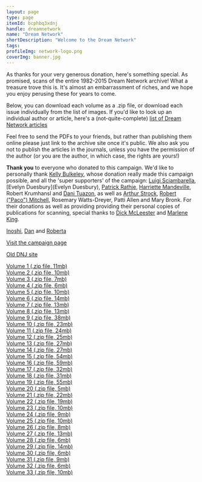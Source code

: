 ```yaml
---
layout: page
type: page
itemId: bcphbq3xdnj
handle: dreamnetwork
name: "Dream Network"
shortDescription: "Welcome to the Dream Network"
tags:
profileImg: network-logo.png
coverImg: banner.jpg
---
```


As thanks for your very generous donation, here's something special. As promised, scans of the entire 1982-2015 Dream Network archive! What a treasure trove this is. It's almost an embarrassment of riches, and we hope you enjoy perusing these for years to come.

Below, you can download each volume as a .zip file, or download each issue individually from the list of images. If you'd like to look up an individual author or article, here's a (not-quite-complete) [list of Dream Network articles](https://docs.google.com/spreadsheets/d/1cfm83Fnx9m9Q_Bfu3bpDv2kQqUwDG6exOj-Zny-MnMw/edit?usp=sharing)

Feel free to send the PDFs to your friends, but rather than publishing them online please just link to the archive site once it's public. We also ask you not to publish the articles in the journals, unless you have the permission of the author (or you are the author, in which case, the rights are yours!)

**Thank you** to everyone who donated to this campaign. We'd like to personally thank [Kelly Bulkeley](https://kellybulkeley.org/about-kelly-bulkeley), whose donation really made this campaign possible, and all the 'super supporters' of the campaign: [Luigi Sciambarella](https://www.monroeinstitute.org/Luigi-Sciambarella), [Evelyn Duesbury](Evelyn Duesbury), <a href="http://ener.co/team/patrick-rathje/">Patrick Rathje</a>, <a href="https://lotushawkspeaks.squarespace.com/">Harriette Mandeville</a>, Robert Krumhansl and <a href="https://www.linkedin.com/in/danituazon">Dani Tuazon</a>, as well as <a href="https://arthurstrock.com/about-arthur/">Arthur Strock</a>, <a href="https://independent.academia.edu/PacoMitchell">Robert ("Paco") Mitchell</a>, Rosemary Watts-Dreyer, Patti Allen and Mary Bronk. For their donations as well as providing providing their personal copies of publications for scanning, special thanks to <a href="https://www.changingworld.com/about-us">Dick McLeester</a> and <a href="https://www.dreamtimesguide.com/about-marlene-king/">Marlene King</a>.

<a href="https://twitter.com/EastWest_Works">Inoshi</a>, <a href="https://twitter.com/kannydennedy">Dan</a> and <a href="https://web.archive.org/web/20141119224703/http://www.understandthemeaningofmydreams.com/cgi-bin/article/news.cgi?act=read&cat=12&num=3">Roberta</a>

<a href="https://chuffed.org/project/dream-network-journal">Visit the campaign page</a></p>

[Old DNJ site](https://web.archive.org/web/20060424062349/http://dreamnetwork.net/)

<div class="scans">
    <div class="container">
        <a href="files/Volume_1.zip" download>
            <span>Volume 1 (.zip file, 11mb)</span>
        </a>
    </div>
    <div class="container">
        <a href="files/Volume_2.zip" download>
            <span>Volume 2 (.zip file, 10mb)</span>
        </a>
    </div>
    <div class="container">
        <a href="files/Volume_3.zip" download>
            <span>Volume 3 (.zip file, 7mb)</span>
        </a>
    </div>
    <div class="container">
        <a href="files/Volume_4.zip" download>
            <span>Volume 4 (.zip file, 6mb)</span>
        </a>
    </div>
    <div class="container">
        <a href="files/Volume_5.zip" download>
            <span>Volume 5 (.zip file, 10mb)</span>
        </a>
    </div>
    <div class="container">
        <a href="files/Volume_6.zip" download>
            <span>Volume 6 (.zip file, 14mb)</span>
        </a>
    </div>
    <div class="container">
        <a href="files/Volume_7.zip" download>
            <span>Volume 7 (.zip file, 13mb)</span>
        </a>
    </div>
    <div class="container">
        <a href="files/Volume_8.zip" download>
            <span>Volume 8 (.zip file, 13mb)</span>
        </a>
    </div>
    <div class="container">
        <a href="files/Volume_9.zip" download>
            <span>Volume 9 (.zip file, 38mb)</span>
        </a>
    </div>
    <div class="container">
        <a href="files/Volume_10.zip" download>
            <span>Volume 10 (.zip file, 23mb)</span>
        </a>
    </div>
    <div class="container">
        <a href="files/Volume_11.zip" download>
            <span>Volume 11 (.zip file, 24mb)</span>
        </a>
    </div>
    <div class="container">
        <a href="files/Volume_12.zip" download>
            <span>Volume 12 (.zip file, 25mb)</span>
        </a>
    </div>
    <div class="container">
        <a href="files/Volume_13.zip" download>
            <span>Volume 13 (.zip file, 27mb)</span>
        </a>
    </div>
    <div class="container">
        <a href="files/Volume_14.zip" download>
            <span>Volume 14 (.zip file, 27mb)</span>
        </a>
    </div>
    <div class="container">
        <a href="files/Volume_15.zip" download>
            <span>Volume 15 (.zip file, 54mb)</span>
        </a>
    </div>
    <div class="container">
        <a href="files/Volume_16.zip" download>
            <span>Volume 16 (.zip file, 59mb)</span>
        </a>
    </div>
    <div class="container">
        <a href="files/Volume_17.zip" download>
            <span>Volume 17 (.zip file, 32mb)</span>
        </a>
    </div>
    <div class="container">
        <a href="files/Volume_18.zip" download>
            <span>Volume 18 (.zip file, 31mb)</span>
        </a>
    </div>
    <div class="container">
        <a href="files/Volume_19.zip" download>
            <span>Volume 19 (.zip file, 55mb)</span>
        </a>
    </div>
    <div class="container">
        <a href="files/Volume_20.zip" download>
            <span>Volume 20 (.zip file, 5mb)</span>
        </a>
    </div>
    <div class="container">
        <a href="files/Volume_21.zip" download>
            <span>Volume 21 (.zip file, 22mb)</span>
        </a>
    </div>
    <div class="container">
        <a href="files/Volume_22.zip" download>
            <span>Volume 22 (.zip file, 19mb)</span>
        </a>
    </div>
    <div class="container">
        <a href="files/Volume_23.zip" download>
            <span>Volume 23 (.zip file, 10mb)</span>
        </a>
    </div>
    <div class="container">
        <a href="files/Volume_24.zip" download>
            <span>Volume 24 (.zip file, 9mb)</span>
        </a>
    </div>
    <div class="container">
        <a href="files/Volume_25.zip" download>
            <span>Volume 25 (.zip file, 10mb)</span>
        </a>
    </div>
    <div class="container">
        <a href="files/Volume_26.zip" download>
            <span>Volume 26 (.zip file, 8mb)</span>
        </a>
    </div>
    <div class="container">
        <a href="files/Volume_27.zip" download>
            <span>Volume 27 (.zip file, 13mb)</span>
        </a>
    </div>
    <div class="container">
        <a href="files/Volume_28.zip" download>
            <span>Volume 28 (.zip file, 6mb)</span>
        </a>
    </div>
    <div class="container">
        <a href="files/Volume_29.zip" download>
            <span>Volume 29 (.zip file, 14mb)</span>
        </a>
    </div>
    <div class="container">
        <a href="files/Volume_30.zip" download>
            <span>Volume 30 (.zip file, 6mb)</span>
        </a>
    </div>
    <div class="container">
        <a href="files/Volume_31.zip" download>
            <span>Volume 31 (.zip file, 9mb)</span>
        </a>
    </div>
    <div class="container">
        <a href="files/Volume_32.zip" download>
            <span>Volume 32 (.zip file, 6mb)</span>
        </a>
    </div>
    <div class="container">
        <a href="files/Volume_33.zip" download>
            <span>Volume 33 (.zip file, 10mb)</span>
        </a>
    </div>
</div>


